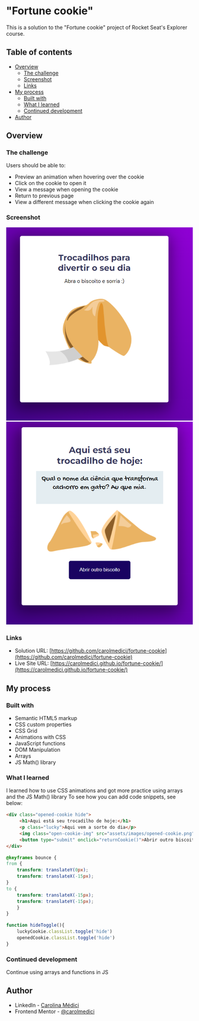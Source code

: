 # "Fortune cookie"

This is a solution to the "Fortune cookie" project of Rocket Seat's Explorer course.

## Table of contents

- [Overview](#overview)
  - [The challenge](#the-challenge)
  - [Screenshot](#screenshot)
  - [Links](#links)
- [My process](#my-process)
  - [Built with](#built-with)
  - [What I learned](#what-i-learned)
  - [Continued development](#continued-development)
 - [Author](#author)


## Overview

### The challenge

Users should be able to:

- Preview an animation when hovering over the cookie
- Click on the cookie to open it
- View a message when opening the cookie
- Return to previous page
- View a different message when clicking the cookie again


### Screenshot

![](https://github.com/carolmedici/fortune-cookie/blob/main/assets/images/print.png)
![](https://github.com/carolmedici/fortune-cookie/blob/main/assets/images/print2.png)


### Links

- Solution URL: [https://github.com/carolmedici/fortune-cookie](https://github.com/carolmedici/fortune-cookie)
- Live Site URL: [https://carolmedici.github.io/fortune-cookie/](https://carolmedici.github.io/fortune-cookie/)

## My process

### Built with

- Semantic HTML5 markup
- CSS custom properties
- CSS Grid
- Animations with CSS
- JavaScript functions
- DOM Manipulation
- Arrays
- JS Math() library

### What I learned

I learned how to use CSS animations and got more practice using arrays and the JS Math() library
To see how you can add code snippets, see below:

```html
<div class="opened-cookie hide">
     <h1>Aqui está seu trocadilho de hoje:</h1>
     <p class="lucky">Aqui vem a sorte do dia</p>
     <img class="open-cookie-img" src="assets/images/opened-cookie.png" alt="Image of an opened fortune cookie">
     <button type="submit" onclick="returnCookie()">Abrir outro biscoito</button>
</div>
```
```css
@keyframes bounce {
from {
    transform: translateY(0px);
    transform: translateX(-15px);
}
to {
    transform: translateX(-15px);
    transform: translateY(-15px);
    }
}

```
```js
function hideToggle(){
    luckyCookie.classList.toggle('hide')
    openedCookie.classList.toggle('hide')
}
```

### Continued development

Continue using arrays and functions in JS

## Author

- LinkedIn - [Carolina Médici](https://www.linkedin.com/in/carolina-medici/)
- Frontend Mentor - [@carolmedici](https://www.frontendmentor.io/profile/carolmedici)


